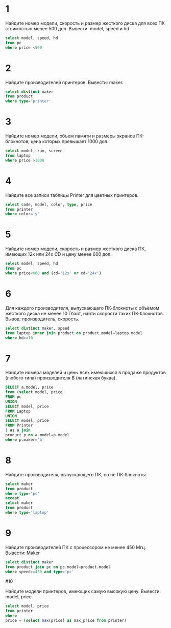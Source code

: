 # 1

Найдите номер модели, скорость и размер жесткого диска для всех ПК стоимостью менее 500 дол. Вывести: model, speed и hd.

```sql
select model, speed, hd
from pc
where price <500
```

# 2

Найдите производителей принтеров. Вывести: maker.

```sql
select distinct maker
from product
where type='printer'
```

# 3

Найдите номер модели, объем памяти и размеры экранов ПК-блокнотов, цена которых превышает 1000 дол.

```sql
select model, ram, screen
from laptop
where price >1000
```

# 4

Найдите все записи таблицы Printer для цветных принтеров.

```sql
select code, model, color, type, price
from printer
where color='y'
```

# 5

Найдите номер модели, скорость и размер жесткого диска ПК, имеющих 12x или 24x CD и цену менее 600 дол.

```sql
select model, speed, hd
from pc
where price<600 and (cd='12x' or cd='24x')
```

# 6

Для каждого производителя, выпускающего ПК-блокноты c объёмом жесткого диска не менее 10 Гбайт, найти скорости таких ПК-блокнотов. 
Вывод: производитель, скорость.

```sql
select distinct maker, speed
from laptop inner join product on product.model=laptop.model
where hd>=10
```

# 7

Найдите номера моделей и цены всех имеющихся в продаже продуктов (любого типа) производителя B (латинская буква).

```sql
SELECT a.model, price
from (select model, price 
FROM pc 
UNION
SELECT model, price
FROM Laptop 
UNION
SELECT model, price
FROM Printer 
) as a join
product p on a.model=p.model
where p.maker='b'
```

# 8

Найдите производителя, выпускающего ПК, но не ПК-блокноты.

```sql
select maker 
from product 
where type='pc'
except
select maker 
from product
where type='laptop'
```

# 9

Найдите производителей ПК с процессором не менее 450 Мгц. Вывести: Maker

```sql
select distinct maker
from product join pc on pc.model=product.model
where speed>=450 and type='pc'
```

#10

Найдите модели принтеров, имеющих самую высокую цену. Вывести: model, price

```sql
select model, price
from printer
where 
price = (select max(price) as max_price from printer)

```
